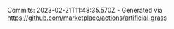 Commits: 2023-02-21T11:48:35.570Z - Generated via https://github.com/marketplace/actions/artificial-grass
<br>
